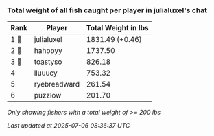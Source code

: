 ### Total weight of all fish caught per player in julialuxel's chat
| Rank | Player | Total Weight in lbs |
|------|--------|---------|
| 1 🥇  | julialuxel | 1831.49 (+0.46) |
| 2 🥈  | hahppyy | 1737.50 |
| 3 🥉  | toastyso | 826.18 |
| 4  | lluuucy | 753.32 |
| 5  | ryebreadward | 261.54 |
| 6  | puzzlow | 201.70 |

_Only showing fishers with a total weight of >= 200 lbs_

_Last updated at 2025-07-06 08:36:37 UTC_